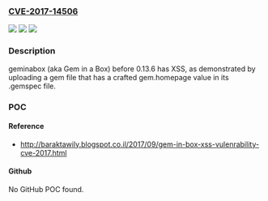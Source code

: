 ### [CVE-2017-14506](https://cve.mitre.org/cgi-bin/cvename.cgi?name=CVE-2017-14506)
![](https://img.shields.io/static/v1?label=Product&message=n%2Fa&color=blue)
![](https://img.shields.io/static/v1?label=Version&message=n%2Fa&color=blue)
![](https://img.shields.io/static/v1?label=Vulnerability&message=n%2Fa&color=brighgreen)

### Description

geminabox (aka Gem in a Box) before 0.13.6 has XSS, as demonstrated by uploading a gem file that has a crafted gem.homepage value in its .gemspec file.

### POC

#### Reference
- http://baraktawily.blogspot.co.il/2017/09/gem-in-box-xss-vulenrability-cve-2017.html

#### Github
No GitHub POC found.

